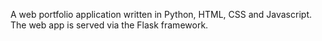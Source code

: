 A web portfolio application written in Python, HTML, CSS and Javascript.  The web app is served via the Flask framework.
